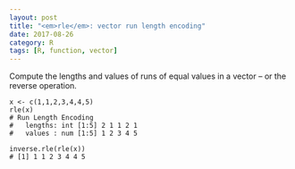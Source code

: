 ```yaml
---
layout: post
title: "<em>rle</em>: vector run length encoding"
date: 2017-08-26
category: R
tags: [R, function, vector]
---
```


Compute the lengths and values of runs of equal values in a vector – or the reverse operation.


```
x <- c(1,1,2,3,4,4,5)
rle(x)
# Run Length Encoding
#   lengths: int [1:5] 2 1 1 2 1
#   values : num [1:5] 1 2 3 4 5

inverse.rle(rle(x))
# [1] 1 1 2 3 4 4 5
```

